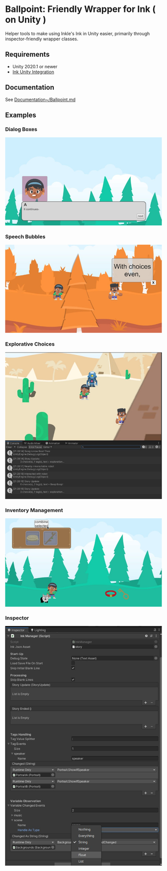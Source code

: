 # Ballpoint: Friendly Wrapper for Ink ( on Unity )
Helper tools to make using Inkle's Ink in Unity easier, primarily through inspector-friendly wrapper classes.

## Requirements
* Unity 2020.1 or newer
* [Ink Unity Integration](https://github.com/inkle/ink-unity-integration)

## Documentation

See [Documentation~/Ballpoint.md](Documentation~/Ballpoint.md)

## Examples

### Dialog Boxes
![](screenshot3.jpg)

### Speech Bubbles
![](screenshot2.jpg)

### Explorative Choices
![](screenshot4.jpg)

### Inventory Management
![](screenshot5.jpg)

### Inspector
![](screenshot1.jpg)
